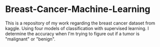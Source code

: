 # Breast-Cancer-Machine-Learning
This is a repository of my work regarding the breast cancer dataset from kaggle. Using four models of classification with supervised learning. I determine the accuracy when I'm trying to figure out if a tumor is "malignant" or "benign".
